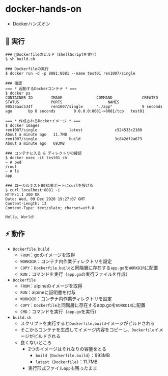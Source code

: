 # docker-hands-on
- Dockerハンズオン

## 🚀 実行
```
### Dockerfileのビルド（ShellScriptを実行）
$ sh build.sh
  
### Dockerfileの実行
$ docker run -d -p 8081:8081 --name test01 ren1007/single

### 確認
=== * 起動するDockerコンテナ * ===
$ docker ps
CONTAINER ID        IMAGE               COMMAND             CREATED             STATUS              PORTS                    NAMES
90536aac534f        ren1007/single      "./app"             9 seconds ago       Up 8 seconds        0.0.0.0:8081->8081/tcp   test01

=== * 作成されるDockerイメージ * ===
$ docker images
ren1007/single              latest              c524533c2160        About a minute ago   11.7MB
ren1007/single              build               3c842df2a673        About a minute ago   693MB
      
### コンテナに入る & ディレクトリの確認
$ docker exec -it test01 sh
~ # pwd
/root
~ # ls
app

### ローカルホスト8081番ポートにcurlを投げる
$ curl localhost:8081 -i
HTTP/1.1 200 OK
Date: Wed, 09 Dec 2020 19:27:07 GMT
Content-Length: 13
Content-Type: text/plain; charset=utf-8
    
Hello, World!    
```

## ⚡ 動作
- `Dockerfile.build`
  - `FROM`：goのイメージを取得
  - `WORKDIR`：コンテナ内作業ディレクトリを設定
  - `COPY`：`Dockerfile.build`と同階層に存在する`app.go`を`WORKDIR`に配置
  - `RUN`：コマンドを実行（`app.go`の実行ファイルを作成）
- `Dockerfile`
  - `FROM`：alpineのイメージを取得
  - `RUN`：alpineに証明書を付与
  - `WORKDIR`：コンテナ内作業ディレクトリを設定
  - `COPY`：`Dockerfile`と同階層に存在するapp.goを`WORKDIR`に配置
  - `CMD`：コマンドを実行（`app.go`を実行）
- `build.sh` 
  - スクリプトを実行すると`Dockerfile.build`イメージがビルドされる
  - そこからコンテナを生成してイメージ内容をコピーし、`Dockerfile`イメージがビルドされる
  - 良くないところ
    - 2つのイメージはそれなりの容量をとる
      - `build`（`Dockerfile.build`）：693MB
      - `latest`（`Dockerfile`）：11.7MB
    - 実行形式ファイル`app`も残ったまま